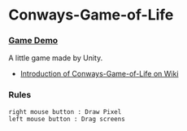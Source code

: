 # Conways-Game-of-Life

### [Game Demo](https://quqland.com/Conways-Game-of-Life/)

A little game made by Unity.
- [Introduction of Conways-Game-of-Life on Wiki](https://en.wikipedia.org/wiki/Conway%27s_Game_of_Life)

### Rules
```
right mouse button : Draw Pixel
left mouse button : Drag screens
```
